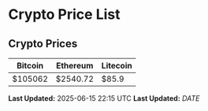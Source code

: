 # Crypto Price List

## Crypto Prices
| Bitcoin | Ethereum | Litecoin |
| ------- | -------- | -------- |
| $105062 | $2540.72 | $85.9 |
**Last Updated:** 2025-06-15 22:15 UTC
**Last Updated:** $DATE$
